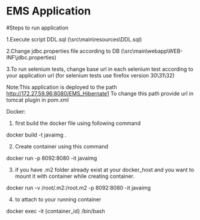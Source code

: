# EMS Application 


#Steps to run application

1.Execute script DDL.sql (\src\main\resources\DDL.sql)

2.Change jdbc.properties file according to DB (\src\main\webapp\WEB-INF\jdbc.properties)

3.To run selenium tests, change base url in each selenium test according to your application url
	(for selenium tests use firefox version 30\31\32)

Note:This application is deployed to the path http://172.27.59.96:8080/EMS_Hibernate1
	 To change this path provide url in tomcat plugin in pom.xml
	 
Docker:

1. first build the docker file using following command

docker build -t javaimg .

2. Create container using this command

docker run -p 8092:8080 -it javaimg

3. if you have .m2 folder already exist at your docker_host and you want to mount it with container while creating container.

docker run -v /root/.m2:/root.m2 -p 8092:8080 -it javaimg

4. to attach to your running container

docker exec -it {container_id} /bin/bash


